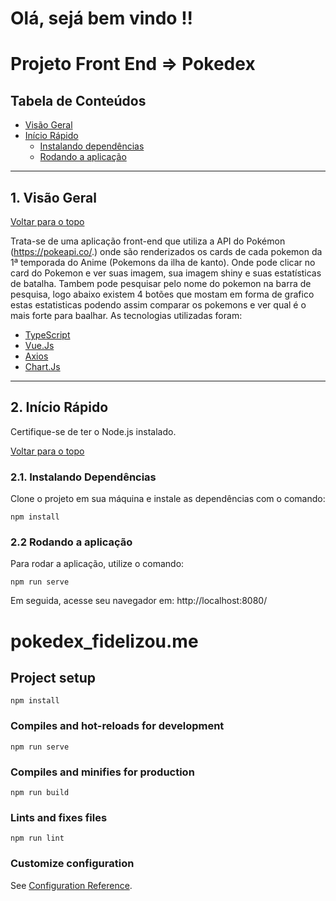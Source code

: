 # Olá, sejá bem vindo !!
# Projeto Front End => Pokedex

## Tabela de Conteúdos

- [Visão Geral](#1-visão-geral)
- [Início Rápido](#2-início-rápido)
  - [Instalando dependências](#21-instalando-dependências)
  - [Rodando a aplicação](#22-rodando-a-aplicação)

---

## 1. Visão Geral

[ Voltar para o topo ](#tabela-de-conteúdos)

Trata-se de uma aplicação front-end que utiliza a API do Pokémon (https://pokeapi.co/.) onde são renderizados os cards de cada pokemon da 1ª temporada do Anime (Pokemons da ilha de kanto). Onde pode clicar no card do Pokemon e ver suas imagem, sua imagem shiny e suas estatísticas de batalha. Tambem pode pesquisar pelo nome do pokemon na barra de pesquisa, logo abaixo existem 4 botões que mostam em forma de grafico estas estatisticas podendo assim comparar os pokemons e ver qual é o mais forte para baalhar.
As tecnologias utilizadas foram:

- [TypeScript](https://www.typescriptlang.org/)
- [Vue.Js](https://vuejs.org/guide/introduction.htm)
- [Axios](https://axios-http.com/ptbr/docs/intro)
- [Chart.Js](https://www.chartjs.org/docs/latest/)

---

## 2. Início Rápido

Certifique-se de ter o Node.js instalado.

[ Voltar para o topo ](#tabela-de-conteúdos)

### 2.1. Instalando Dependências

Clone o projeto em sua máquina e instale as dependências com o comando:

```shell
npm install
```

### 2.2 Rodando a aplicação

Para rodar a aplicação, utilize o comando:

```
npm run serve
```
Em seguida, acesse seu navegador em: http://localhost:8080/















# pokedex_fidelizou.me

## Project setup
```
npm install
```

### Compiles and hot-reloads for development
```
npm run serve
```

### Compiles and minifies for production
```
npm run build
```

### Lints and fixes files
```
npm run lint
```

### Customize configuration
See [Configuration Reference](https://cli.vuejs.org/config/).
